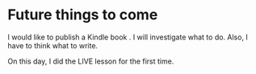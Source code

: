 # Future things to come
I would like to publish a Kindle book . I will investigate what to do. Also, I have to think what to write.

On this day, I did the LIVE lesson for the first time.
